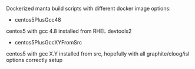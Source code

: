 
Dockerized manta build scripts with different docker image options:


* centos5PlusGcc48

centos5 with gcc 4.8 installed from RHEL devtools2


* centos5PlusGccXYFromSrc

centos5 with gcc X.Y installed from src, hopefully with all graphite/cloog/isl options correctly setup

